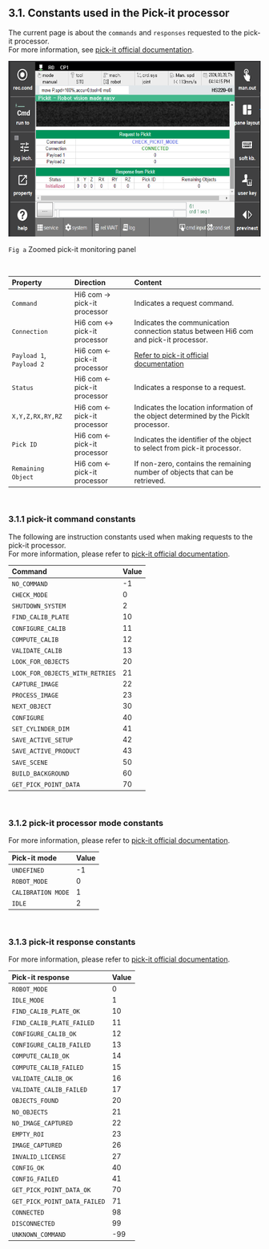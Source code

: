 ﻿## 3.1. Constants used in the Pick-it processor

The current page is about the `commands` and `responses` requested to the pick-it processor.  
For more information, see [pick-it official documentation](https://docs.pickit3d.com/en/latest/robots/robot-brands/socket_communication.html#pickit-socket-interface).

<img src="../../_assets/02_expanded.png" height=350hv> 

`Fig a` Zoomed pick-it monitoring panel

<br>

|Property| Direction | Content|
|:---|:---|:---|
|`Command`|Hi6 com &rightarrow; pick-it processor| Indicates a request command. |
|`Connection`|Hi6 com &leftrightarrow; pick-it processor| Indicates the communication connection status between Hi6 com and pick-it processor. |
|`Payload 1`, `Payload 2`|Hi6 com &leftarrow; pick-it processor| [Refer to pick-it official documentation](https://docs.pickit3d.com/en/latest/robots/robot-brands/socket_communication.html#response-message) |
|`Status`|Hi6 com &leftarrow; pick-it processor| Indicates a response to a request. |
|`X,Y,Z,RX,RY,RZ`|Hi6 com &leftarrow; pick-it processor| Indicates the location information of the object determined by the PickIt processor. |
|`Pick ID`|Hi6 com &leftarrow; pick-it processor| Indicates the identifier of the object to select from pick-it processor. |  
|`Remaining Object`|Hi6 com &leftarrow; pick-it processor| If non-zero, contains the remaining number of objects that can be retrieved. |  
  
<br>

### 3.1.1 pick-it command constants

The following are instruction constants used when making requests to the pick-it processor.  
For more information, please refer to [pick-it official documentation](https://docs.pickit3d.com/en/latest/robots/robot-brands/socket_communication.html#response-status).

|Command|Value|
|:---|:---|
|`NO_COMMAND`|-1|
|`CHECK_MODE`|0|
|`SHUTDOWN_SYSTEM`|2|
|`FIND_CALIB_PLATE`|10|
|`CONFIGURE_CALIB`|11|
|`COMPUTE_CALIB`|12|
|`VALIDATE_CALIB`|13|
|`LOOK_FOR_OBJECTS`|20|
|`LOOK_FOR_OBJECTS_WITH_RETRIES`|21|
|`CAPTURE_IMAGE`|22|
|`PROCESS_IMAGE`|23|
|`NEXT_OBJECT`|30|
|`CONFIGURE`|40|
|`SET_CYLINDER_DIM`|41|
|`SAVE_ACTIVE_SETUP`|42|
|`SAVE_ACTIVE_PRODUCT`|43|
|`SAVE_SCENE`|50|
|`BUILD_BACKGROUND`|60|
|`GET_PICK_POINT_DATA`|70|

<br>

### 3.1.2 pick-it processor mode constants

For more information, please refer to [pick-it official documentation](https://docs.pickit3d.com/en/latest/robots/robot-brands/socket_communication.html#response-status).

|Pick-it mode|Value|
|:---|:---|
|`UNDEFINED`| -1|
|`ROBOT_MODE`|0|
|`CALIBRATION MODE`|1|
|`IDLE`|2|

<br>

### 3.1.3 pick-it response constants

For more information, please refer to [pick-it official documentation](https://docs.pickit3d.com/en/latest/robots/robot-brands/socket_communication.html#response-status).

|Pick-it response|Value|
|:---|:---|
|`ROBOT_MODE`                 |  0|
|`IDLE_MODE`                  |  1|
|`FIND_CALIB_PLATE_OK`        | 10|
|`FIND_CALIB_PLATE_FAILED`    | 11|
|`CONFIGURE_CALIB_OK`         | 12|
|`CONFIGURE_CALIB_FAILED`     | 13|
|`COMPUTE_CALIB_OK`           | 14|
|`COMPUTE_CALIB_FAILED`       | 15|
|`VALIDATE_CALIB_OK`          | 16|
|`VALIDATE_CALIB_FAILED`      | 17|
|`OBJECTS_FOUND`              | 20|
|`NO_OBJECTS`                 | 21|
|`NO_IMAGE_CAPTURED`          | 22|
|`EMPTY_ROI`                  | 23|
|`IMAGE_CAPTURED`             | 26|
|`INVALID_LICENSE`            | 27|
|`CONFIG_OK`                  | 40|
|`CONFIG_FAILED`              | 41|
|`GET_PICK_POINT_DATA_OK`     | 70|
|`GET_PICK_POINT_DATA_FAILED` | 71|
|`CONNECTED`                  | 98|
|`DISCONNECTED`               | 99|
|`UNKNOWN_COMMAND`            |-99|